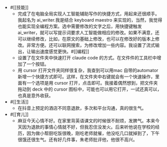 - #[[技能]]
    - 完成了在电脑全局实现人工智能辅助写作的快捷方式，用起来还很顺手。我起名为 ai_writer.我是结合 keyboard maestro 来实现的，当然，我觉得也能实现全编程方案。选中需要修改的文字之后，用快捷键触发 ai_writer，就可以写提示词要求人工智能做相应的修改。如果不满意，还可以继续修改，比如，在原文的基础上修改，也可以在修改好的版本上修改。非常方便。还可以联网搜索，为修改增加一些内容。我设置了流式输出，让输出速度感觉更快。#[[编程]]
    - 设置了在文件夹中快速打开 claude code 的方式。在文件件的工具栏中增加了一个按钮。
    - 用 cursor 打开文件夹同样很复杂，我查到可以用mac 自带的automator新增一个快捷方式即可。这样，在文件夹中右键就会有一个快速操作，里面有一个选项是用 cursor 打开，点击即可。我接着偶然想到，把文件夹拖动到 deck 中的 cursor 图标中，可能也可以用它打开，一试还真可以，也真是意外收获。
- #[[生活]]
    - 在抖音上预定的酒店不同意退款，多次和平台沟通，真的很生气。
- #[[育儿]]
    - 麻豆今天心情不好。在家里背英语课文的时候很不耐烦，发脾气。本来今天因为退款的事情心情就不好，但我忍住没发火。后来听他说在学校的经历，因为做小帮厨吃饭很晚，刚吃老师就催，他没吃几口就掉到了，下午很饿还很生气。还有好几件事，朱老师批评他，他很不高兴。
